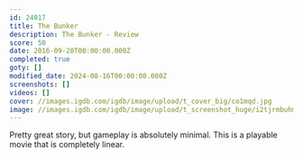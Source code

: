 ```yaml
---
id: 24017
title: The Bunker
description: The Bunker - Review
score: 50
date: 2016-09-20T00:00:00.000Z
completed: true
goty: []
modified_date: 2024-08-16T00:00:00.000Z
screenshots: []
videos: []
cover: //images.igdb.com/igdb/image/upload/t_cover_big/co1mqd.jpg
image: //images.igdb.com/igdb/image/upload/t_screenshot_huge/i2tjrmbuhmaivirfxvqj.jpg
---
```

Pretty great story, but gameplay is absolutely minimal. This is a playable movie that is completely linear.
